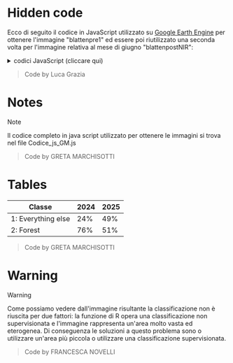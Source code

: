 # Hidden code
 
Ecco di seguito il codice in JavaScript utilizzato su [Google Earth Engine](https://earthengine.google.com) per ottenere l'immagine "blattenpre1" ed essere poi riutilizzato una seconda volta per l'immagine relativa al mese di giugno "blattenpostNIR":

<details>
<summary>codici JavaScript (cliccare qui)</summary>
``` 
 </details>

> Code by Luca Grazia

# Notes
> [!NOTE]
>
> Il codice completo in java script utilizzato per ottenere le immagini si trova nel file Codice_js_GM.js


> Code by GRETA MARCHISOTTI

# Tables

| Classe | 2024 | 2025 |
|--- |--- |--- |
|   1: Everything else |  24%  |  49%  |
|   2: Forest |76% |51% |

> Code by GRETA MARCHISOTTI 

# Warning

>[!WARNING]
>
> Come possiamo vedere dall'immagine risultante la classificazione non è riuscita per due fattori: la funzione di R opera una classificazione non supervisionata e l'immagine rappresenta un'area molto vasta ed eterogenea. Di conseguenza le soluzioni a questo problema sono o utilizzare un'area più piccola o utilizzare una classificazione supervisionata.

> Code by FRANCESCA NOVELLI


  
